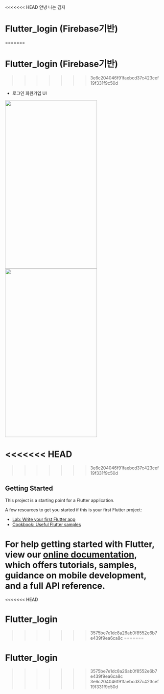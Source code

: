 <<<<<<< HEAD
안녕 나는 김지

# Flutter_login (Firebase기반)

=======


# Flutter_login (Firebase기반)
>>>>>>> 3e6c204046f91faebcd37c423cef19f331f9c50d
- 로그인 회원가입 UI
<p float = "left">
<img src = "https://user-images.githubusercontent.com/76845678/152490663-3b06174a-7cf0-4c6a-9ca6-9ced929228ea.png" width = "300" height="550">
<img src = "https://user-images.githubusercontent.com/76845678/152491045-b048d6df-d760-4d24-af62-4c72cf97f13c.png" width = "300" height = "550">
  <p>

<<<<<<< HEAD
=======



>>>>>>> 3e6c204046f91faebcd37c423cef19f331f9c50d
## Getting Started

This project is a starting point for a Flutter application.

A few resources to get you started if this is your first Flutter project:

- [Lab: Write your first Flutter app](https://flutter.dev/docs/get-started/codelab)
- [Cookbook: Useful Flutter samples](https://flutter.dev/docs/cookbook)

For help getting started with Flutter, view our
[online documentation](https://flutter.dev/docs), which offers tutorials,
samples, guidance on mobile development, and a full API reference.
=======
<<<<<<< HEAD

# Flutter_login

> > > > > > > 3575be7e1dc8a26ab0f8552e6b7e439f9ea6ca8c
=======
# Flutter_login
>>>>>>> 3575be7e1dc8a26ab0f8552e6b7e439f9ea6ca8c
>>>>>>> 3e6c204046f91faebcd37c423cef19f331f9c50d
